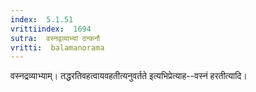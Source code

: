 ```yaml
---
index:  5.1.51
vrittiindex:  1694
sutra:  वस्नद्वव्याभ्यां ठन्कनौ
vritti:  balamanorama 
---
```


वस्नद्रव्याभ्याम्। तद्धरतिवहत्वायवहतीत्यनुवर्तते इत्यभिप्रेत्याह--वस्नं हरतीत्यादि।

